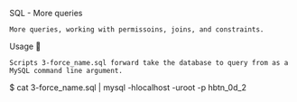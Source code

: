SQL - More queries

    More queries, working with permissoins, joins, and constraints.

Usage 🐬

    Scripts 3-force_name.sql forward take the database to query from as a MySQL command line argument.

$ cat 3-force_name.sql | mysql -hlocalhost -uroot -p hbtn_0d_2

